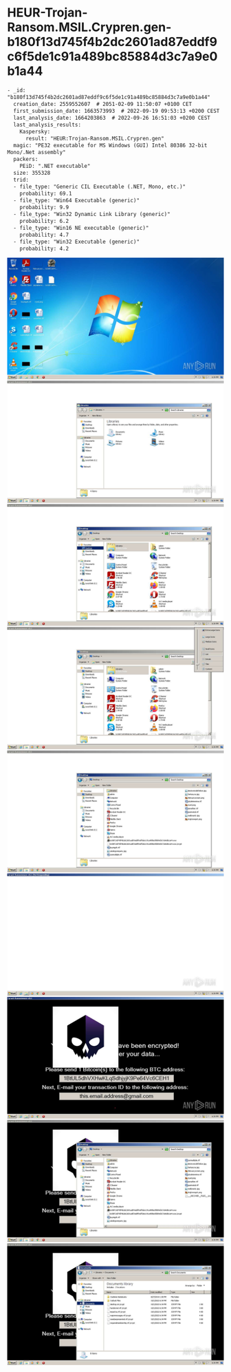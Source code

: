 # HEUR-Trojan-Ransom.MSIL.Crypren.gen-b180f13d745f4b2dc2601ad87eddf9c6f5de1c91a489bc85884d3c7a9e0b1a44

```
- _id: "b180f13d745f4b2dc2601ad87eddf9c6f5de1c91a489bc85884d3c7a9e0b1a44"
  creation_date: 2559552607  # 2051-02-09 11:50:07 +0100 CET
  first_submission_date: 1663573993  # 2022-09-19 09:53:13 +0200 CEST
  last_analysis_date: 1664203863  # 2022-09-26 16:51:03 +0200 CEST
  last_analysis_results: 
    Kaspersky: 
      result: "HEUR:Trojan-Ransom.MSIL.Crypren.gen"
  magic: "PE32 executable for MS Windows (GUI) Intel 80386 32-bit Mono/.Net assembly"
  packers: 
    PEiD: ".NET executable"
  size: 355328
  trid: 
  - file_type: "Generic CIL Executable (.NET, Mono, etc.)"
    probability: 69.1
  - file_type: "Win64 Executable (generic)"
    probability: 9.9
  - file_type: "Win32 Dynamic Link Library (generic)"
    probability: 6.2
  - file_type: "Win16 NE executable (generic)"
    probability: 4.7
  - file_type: "Win32 Executable (generic)"
    probability: 4.2
```

![39c627bf-7615-4b19-a3c5-808c95422d2f-1.jpeg](39c627bf-7615-4b19-a3c5-808c95422d2f-1.jpeg)
![39c627bf-7615-4b19-a3c5-808c95422d2f-2.jpeg](39c627bf-7615-4b19-a3c5-808c95422d2f-2.jpeg)
![39c627bf-7615-4b19-a3c5-808c95422d2f-3.jpeg](39c627bf-7615-4b19-a3c5-808c95422d2f-3.jpeg)
![39c627bf-7615-4b19-a3c5-808c95422d2f-4.jpeg](39c627bf-7615-4b19-a3c5-808c95422d2f-4.jpeg)
![39c627bf-7615-4b19-a3c5-808c95422d2f-5.jpeg](39c627bf-7615-4b19-a3c5-808c95422d2f-5.jpeg)
![39c627bf-7615-4b19-a3c5-808c95422d2f-6.jpeg](39c627bf-7615-4b19-a3c5-808c95422d2f-6.jpeg)
![39c627bf-7615-4b19-a3c5-808c95422d2f-7.jpeg](39c627bf-7615-4b19-a3c5-808c95422d2f-7.jpeg)
![39c627bf-7615-4b19-a3c5-808c95422d2f-8.jpeg](39c627bf-7615-4b19-a3c5-808c95422d2f-8.jpeg)
![39c627bf-7615-4b19-a3c5-808c95422d2f-9.jpeg](39c627bf-7615-4b19-a3c5-808c95422d2f-9.jpeg)
